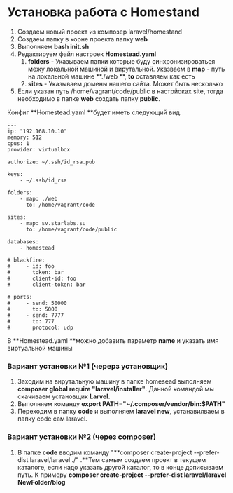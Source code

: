 # Установка работа с Homestand

1. Создаем новый проект из композер laravel/homestand
2. Создаем папку в корне проекта папку  **web**
3. Выполняем **bash init.sh**
4. Редактируем файл настроек **Homestead.yaml**
   1. **folders** - Указываем папки которые буду синхронизироваться межу локальной машиной и вирутальной. Указваем в **map** - путь на локальной машине **./web **, **to** оставляем как есть
   2. **sites** - Указываем домены нашего сайта. Может быть несколько
5. Если указан путь /home/vagrant/code/public в настрйоках site, тогда необходимо в папке **web** создать папку **public**. 

Конфиг **Homestead.yaml **будет иметь следующий вид.

```
---
ip: "192.168.10.10"
memory: 512
cpus: 1
provider: virtualbox

authorize: ~/.ssh/id_rsa.pub

keys:
    - ~/.ssh/id_rsa

folders:
    - map: ./web
      to: /home/vagrant/code

sites:
    - map: sv.starlabs.su
      to: /home/vagrant/code/public

databases:
    - homestead

# blackfire:
#     - id: foo
#       token: bar
#       client-id: foo
#       client-token: bar

# ports:
#     - send: 50000
#       to: 5000
#     - send: 7777
#       to: 777
#       protocol: udp
```

В **Homestead.yaml **можно добавить параметр **name** и указать имя виртуальной машины

### Вариант установки №1 \(черерз установщик\)

1. Заходим на вирутальную машину в папке homesead выполняем **composer global require "laravel/installer"**. Данной командой мы скачиваем установщик **Larvel.**
2. Выполняем команду **export PATH="~/.composer/vendor/bin:$PATH"**
3. Переходим в папку **code** и выполняем **laravel new**, устанавилваем в папку code сам laravel.

### Вариант установки №2 \(через composer\)

1. В папке **code** вводим команду "**composer create-project --prefer-dist laravel/laravel ./" .**Тем самым создаем проект в текущем каталоге, если надо указать другой каталог, то в конце дописываем путь. К примеру **composer create-project --prefer-dist laravel/laravel NewFolder/blog**



